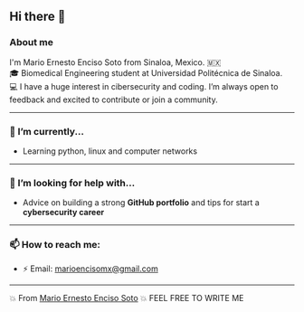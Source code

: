 ## Hi there 👋

### About me
I'm Mario Ernesto Enciso Soto from Sinaloa, Mexico. 🇲🇽  
🎓 Biomedical Engineering student at Universidad Politécnica de Sinaloa.  
💻 I have a huge interest in cibersecurity and coding.
I’m always open to feedback and excited to contribute or join a community.

---

### 🌱 I’m currently...
- Learning python, linux and computer networks

---

### 🤔 I’m looking for help with...
- Advice on building a strong __GitHub portfolio__ and tips for start a __cybersecurity career__

---

### 📫 How to reach me:
- ⚡ Email: <marioencisomx@gmail.com>

---

💥 From [Mario Ernesto Enciso Soto](https://github.com/mariachi444)
💥 FEEL FREE TO WRITE ME
